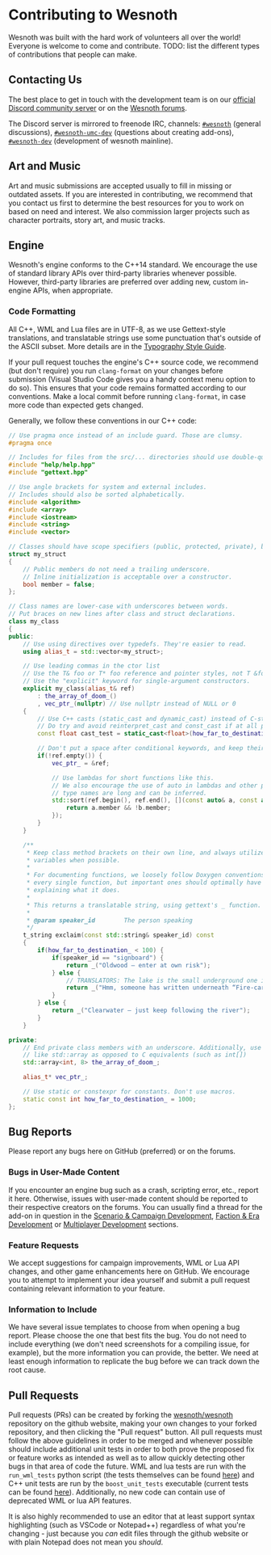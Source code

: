 # Contributing to Wesnoth

Wesnoth was built with the hard work of volunteers all over the world! Everyone is welcome to come and contribute. TODO: list the different types of contributions that people can make.

## Contacting Us

The best place to get in touch with the development team is on our [official Discord community server](https://discord.gg/battleforwesnoth) or on the [Wesnoth forums](https://forums.wesnoth.org/).

The Discord server is mirrored to freenode IRC, channels: [`#wesnoth`](https://webchat.freenode.net/#wesnoth) (general discussions), [`#wesnoth-umc-dev`](https://webchat.freenode.net/#wesnoth-umc-dev) (questions about creating add-ons), [`#wesnoth-dev`](https://webchat.freenode.net/#wesnoth-dev)  (development of wesnoth mainline).

## Art and Music

Art and music submissions are accepted usually to fill in missing or outdated assets. If you are interested in contributing, we recommend that you contact us first to determine the best resources for you to work on based on need and interest. We also commission larger projects such as character portraits, story art, and music tracks.

## Engine

Wesnoth's engine conforms to the C++14 standard. We encourage the use of standard library APIs over third-party libraries whenever possible. However, third-party libraries are preferred over adding new, custom in-engine APIs, when appropriate.

### Code Formatting

All C++, WML and Lua files are in UTF-8, as we use Gettext-style translations, and translatable strings use some punctuation that's outside of the ASCII subset. More details are in the [Typography Style Guide](https://wiki.wesnoth.org/GettextForWesnothDevelopers).

If your pull request touches the engine's C++ source code, we recommend (but don't require) you run `clang-format` on your changes before submission (Visual Studio Code gives you a handy context menu option to do so). This ensures that your code remains formatted according to our conventions. Make a local commit before running `clang-format`, in case more code than expected gets changed.

Generally, we follow these conventions in our C++ code:

```cpp
// Use pragma once instead of an include guard. Those are clumsy.
#pragma once

// Includes for files from the src/... directories should use double-quotes.
#include "help/help.hpp"
#include "gettext.hpp"

// Use angle brackets for system and external includes.
// Includes should also be sorted alphabetically.
#include <algorithm>
#include <array>
#include <iostream>
#include <string>
#include <vector>

// Classes should have scope specifiers (public, protected, private), but structs can omit them.
struct my_struct
{
    // Public members do not need a trailing underscore.
    // Inline initialization is acceptable over a constructor.
    bool member = false;
};

// Class names are lower-case with underscores between words.
// Put braces on new lines after class and struct declarations.
class my_class
{
public:
    // Use using directives over typedefs. They're easier to read.
    using alias_t = std::vector<my_struct>;

    // Use leading commas in the ctor list
    // Use the T& foo or T* foo reference and pointer styles, not T &foo or T *foo.
    // Use the "explicit" keyword for single-argument constructors.
    explicit my_class(alias_t& ref)
        : the_array_of_doom_()
        , vec_ptr_(nullptr) // Use nullptr instead of NULL or 0
    {
        // Use C++ casts (static_cast and dynamic_cast) instead of C-style casts.
        // Do try and avoid reinterpret_cast and const_cast if at all possible.
        const float cast_test = static_cast<float>(how_far_to_destination_);

        // Don't put a space after conditional keywords, and keep their opening brackets on the same line.
        if(!ref.empty()) {
            vec_ptr_ = &ref;

            // Use lambdas for short functions like this.
            // We also encourage the use of auto in lambdas and other places where
            // type names are long and can be inferred.
            std::sort(ref.begin(), ref.end(), [](const auto& a, const auto& b) {
                return a.member && !b.member;
            });
        }
    }

    /**
     * Keep class method brackets on their own line, and always utilize const for methods and
     * variables when possible.
     *
     * For documenting functions, we loosely follow Doxygen conventions. You don't need to document
     * every single function, but important ones should optimally have at least a one-line comment
     * explaining what it does.
     *
     * This returns a translatable string, using gettext's _ function.
     *
     * @param speaker_id        The person speaking
     */
    t_string exclaim(const std::string& speaker_id) const
    {
        if(how_far_to_destination_ < 100) {
            if(speaker_id == "signboard") {
                return _("Oldwood — enter at own risk");
            } else {
                // TRANSLATORS: The lake is the small underground one in S06 Temple in the Deep
                return _("Hmm, someone has written underneath “Fire-carrying trespassers will be thrown in the lake.”");
            }
        } else {
            return _("Clearwater — just keep following the river");
        }
    }

private:
    // End private class members with an underscore. Additionally, use C++ standard
    // like std::array as opposed to C equivalents (such as int[])
    std::array<int, 8> the_array_of_doom_;

    alias_t* vec_ptr_;

    // Use static or constexpr for constants. Don't use macros.
    static const int how_far_to_destination_ = 1000;
};
```

## Bug Reports

Please report any bugs here on GitHub (preferred) or on the forums.

### Bugs in User-Made Content

If you encounter an engine bug such as a crash, scripting error, etc., report it here. Otherwise, issues with user-made content should be reported to their respective creators on the forums. You can usually find a thread for the add-on in question in the [Scenario & Campaign Development](http://www.wesnoth.org/forum/viewforum.php?f=8), [Faction & Era Development](http://www.wesnoth.org/forum/viewforum.php?f=19) or [Multiplayer Development](http://www.wesnoth.org/forum/viewforum.php?f=15) sections.

### Feature Requests

We accept suggestions for campaign improvements, WML or Lua API changes, and other game enhancements here on GitHub. We encourage you to attempt to implement your idea yourself and submit a pull request containing relevant information to your feature.

### Information to Include

We have several issue templates to choose from when opening a bug report. Please choose the one that best fits the bug. You do not need to include everything (we don't need screenshots for a compiling issue, for example), but the more information you can provide, the better. We need at least enough information to replicate the bug before we can track down the root cause.

## Pull Requests

Pull requests (PRs) can be created by forking the [wesnoth/wesnoth](https://github.com/wesnoth/wesnoth) repository on the github website, making your own changes to your forked repository, and then clicking the "Pull request" button.  All pull requests must follow the above guidelines in order to be merged and whenever possible should include additional unit tests in order to both prove the proposed fix or feature works as intended as well as to allow quickly detecting other bugs in that area of code the future.  WML and lua tests are run with the `run_wml_tests` python script (the tests themselves can be found [here](https://github.com/wesnoth/wesnoth/tree/master/data/test/test)) and C++ unit tests are run by the `boost_unit_tests` executable (current tests can be found [here](https://github.com/wesnoth/wesnoth/tree/master/src/tests)). Additionally, no new code can contain use of deprecated WML or lua API features.

It is also highly recommended to use an editor that at least support syntax highlighting (such as VSCode or Notepad++) regardless of what you're changing - just because you *can* edit files through the github website or with plain Notepad does not mean you *should*.
